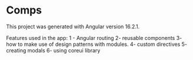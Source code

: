 # Comps

This project was generated with Angular version 16.2.1.

Features  used in the app:
1 - Angular routing
2- reusable components
3- how to make use of design patterns with modules.
4- custom directives
5- creating modals
6- using coreui library
